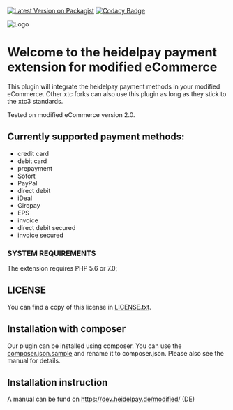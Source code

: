[![Latest Version on Packagist](https://img.shields.io/packagist/v/heidelpay/modified.svg?style=flat-square)](https://packagist.org/packages/heidelpay/modified)
[![Codacy Badge](https://api.codacy.com/project/badge/grade/cd24de0c458a45dfb82c1ea0c4063812)](https://www.codacy.com/app/heidelpay/modified/dashboard)

![Logo](https://dev.heidelpay.de/devHeidelpay_400_180.jpg)

# Welcome to the heidelpay payment extension for modified eCommerce

This plugin will integrate the heidelpay payment methods in your modified eCommerce.
Other xtc forks can also use this plugin as long as they stick to the xtc3 standards. 

Tested on modified eCommerce version 2.0.

## Currently supported payment methods:

* credit card
* debit card
* prepayment
* Sofort
* PayPal
* direct debit
* iDeal
* Giropay
* EPS
* invoice
* direct debit secured
* invoice secured


### SYSTEM REQUIREMENTS

The extension requires PHP 5.6 or 7.0;

## LICENSE

You can find a copy of this license in [LICENSE.txt](LICENSE.txt).


## Installation with composer
 Our plugin can be installed using composer. You can use the [composer.json.sample](composer.json.sample) 
 and rename it to composer.json. Please also see the manual for details.
 
## Installation instruction

A manual can be fund on https://dev.heidelpay.de/modified/ (DE)